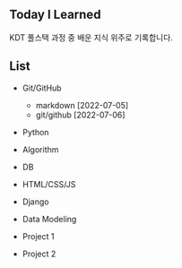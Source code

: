 ## Today I Learned

KDT 풀스택 과정 중 배운 지식 위주로 기록합니다.





## List

- Git/GitHub
  - markdown  [2022-07-05]
  - git/github  [2022-07-06]
- Python
- Algorithm
- DB
- HTML/CSS/JS
- Django
- Data Modeling



- Project 1
- Project 2